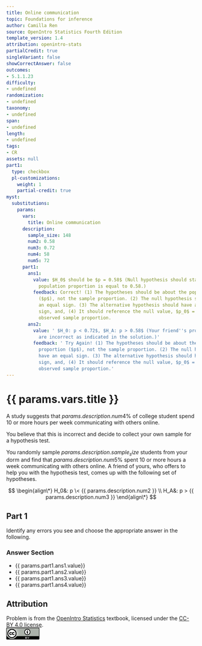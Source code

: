 ```yaml
---
title: Online communication
topic: Foundations for inference
author: Camilla Ren
source: OpenIntro Statistics Fourth Edition
template_version: 1.4
attribution: openintro-stats
partialCredit: true
singleVariant: false
showCorrectAnswer: false
outcomes:
- 5.1.1.23
difficulty:
- undefined
randomization:
- undefined
taxonomy:
- undefined
span:
- undefined
length:
- undefined
tags:
- CR
assets: null
part1:
  type: checkbox
  pl-customizations:
    weight: 1
    partial-credit: true
myst:
  substitutions:
    params:
      vars:
        title: Online communication
      description:
        sample_size: 148
        num2: 0.58
        num3: 0.72
        num4: 58
        num5: 72
      part1:
        ans1:
          value: $H_0$ should be $p = 0.58$ (Null hypothesis should state that the
            population proportion is equal to 0.58.)
          feedback: Correct! (1) The hypotheses should be about the population proportion
            ($p$), not the sample proportion. (2) The null hypothesis should have
            an equal sign. (3) The alternative hypothesis should have a not-equals
            sign, and, (4) It should reference the null value, $p_0$ = 0.58, not the
            observed sample proportion.
        ans2:
          value: ' $H_0: p < 0.72$, $H_A: p > 0.58$ (Your friend''s proposed hypotheses
            are incorrect as indicated in the solution.)'
          feedback: ' Try Again! (1) The hypotheses should be about the population
            proportion ($p$), not the sample proportion. (2) The null hypothesis should
            have an equal sign. (3) The alternative hypothesis should have a not-equals
            sign, and, (4) It should reference the null value, $p_0$ = 0.58, not the
            observed sample proportion.'
---
```

# {{ params.vars.title }}
A study suggests that ${{ params.description.num4 }}$% of college student spend 10 or more hours per week communicating with others online.

You believe that this is incorrect and decide to collect your own sample for a hypothesis test.

You randomly sample ${{ params.description.sample_size }}$ students from your dorm and find that ${{ params.description.num5 }}$% spent 10 or more hours a week communicating with others online. A friend of yours, who offers to help you with the hypothesis test, comes up with the following set of hypotheses.

$$
\begin{align\*}
H_0&: p \< {{ params.description.num2 }} \\
H_A&: p > {{ params.description.num3 }}
\end{align\*}
$$

## Part 1

Identify any errors you see and choose the appropriate answer in the following.

### Answer Section

- {{ params.part1.ans1.value}}
- {{ params.part1.ans2.value}}
- {{ params.part1.ans3.value}}
- {{ params.part1.ans4.value}}

## Attribution

Problem is from the [OpenIntro Statistics](https://openintro.org/book/os/) textbook, licensed under the [CC-BY 4.0 license](https://creativecommons.org/licenses/by/4.0/).<br>![Image representing the Creative Commons 4.0 BY license.](https://raw.githubusercontent.com/firasm/bits/master/by.png)